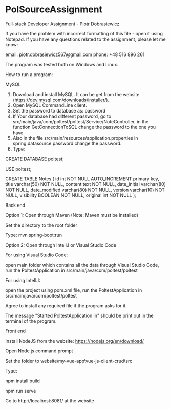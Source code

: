 # PolSourceAssignment
Full-stack Developer Assignment - Piotr Dobrasiewicz

If you have the problem with incorrect formatting of this file - open it using Notepad.
If you have any questions related to the assignment, please let me know:

email: piotr.dobrasiewicz567@gmail.com
phone: +48 516 896 261

The program was tested both on Windows and Linux.

How to run a program:

MySQL
1. Download and install MySQL. It can be get from the website (https://dev.mysql.com/downloads/installer/).
2. Open MySQL CommandLine client.
3. Set the password to database as: password
4. If Your database had different password, go to src/main/java/com/poltest/poltest/Service/NoteController, in the function GetConnectionToSQL change the password to the one you have.
5. Also in the file src/main/resources/application.properties in spring.datasource.password change the password.
6. Type: 

CREATE DATABASE poltest;

USE poltest;

CREATE TABLE Notes
( id int NOT NULL AUTO_INCREMENT primary key,
  title varchar(50) NOT NULL,
  content text NOT NULL,
  date_initial varchar(80) NOT NULL,
  date_modified varchar(80) NOT NULL,
  version varchar(10) NOT NULL,
  visibility BOOLEAN NOT NULL,
  original int NOT NULL );



Back end

Option 1: Open through Maven (Note: Maven must be installed)

Set the directory to the root folder

Type: mvn spring-boot:run

Option 2: Open through IntelIJ or Visual Studio Code

For using Visual Studio Code: 

open main folder which contains all the data through Visual Studio Code,
run the PoltestApplication in src/main/java/com/poltest/poltest

For using IntelIJ:

open the project using pom.xml file, 
run the PoltestApplication in src/main/java/com/poltest/poltest

Agree to install any required file if the program asks for it.

The message "Started PoltestApplication in" should be print out in the terminal of the program.



Front end

Install NodeJS from the website: https://nodejs.org/en/download/

Open Node.js command prompt

Set the folder to website\my-vue-app\vue-js-client-crud\src

Type: 

npm install build 

npm run serve  

Go to http://localhost:8081/ at the website                                                                                                    
